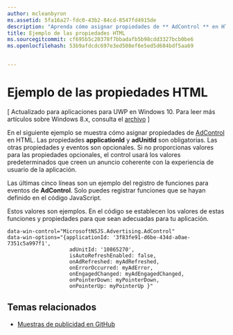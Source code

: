 ```yaml
---
author: mcleanbyron
ms.assetid: 5fa16a27-fdc0-43b2-84cd-8547fd4915de
description: "Aprenda cómo asignar propiedades de ** AdControl ** en HTML."
title: Ejemplo de las propiedades HTML
ms.sourcegitcommit: cf695b5c20378f7bbadafb5b98cdd3327bcb0be6
ms.openlocfilehash: 53b9afdcdc697e3ed508ef6e5ed5d684bdf5aa69


---
```


# Ejemplo de las propiedades HTML


\[ Actualizado para aplicaciones para UWP en Windows 10. Para leer más artículos sobre Windows 8.x, consulta el [archivo](http://go.microsoft.com/fwlink/p/?linkid=619132) \]

En el siguiente ejemplo se muestra cómo asignar propiedades de [AdControl](https://msdn.microsoft.com/library/windows/apps/microsoft.advertising.winrt.ui.adcontrol.aspx) en HTML. Las propiedades **applicationId** y **adUnitId** son obligatorias. Las otras propiedades y eventos son opcionales. Si no proporcionas valores para las propiedades opcionales, el control usará los valores predeterminados que creen un anuncio coherente con la experiencia de usuario de la aplicación.

Las últimas cinco líneas son un ejemplo del registro de funciones para eventos de **AdControl**. Solo puedes registrar funciones que se hayan definido en el código JavaScript.

Estos valores son ejemplos. En el código se establecen los valores de estas funciones y propiedades para que sean adecuadas para tu aplicación.

``` syntax
data-win-control="MicrosoftNSJS.Advertising.AdControl"
data-win-options="{applicationId: '3f83fe91-d6be-434d-a0ae-7351c5a997f1',
                    adUnitId: '10865270',
                    isAutoRefreshEnabled: false,
                    onAdRefreshed: myAdRefreshed,
                    onErrorOccurred: myAdError,
                    onEngagedChanged: myAdEngagedChanged,
                    onPointerDown: myPointerDown,
                    onPointerUp: myPointerUp }"
```

## Temas relacionados

* [Muestras de publicidad en GitHub](http://aka.ms/githubads)

 



<!--HONumber=Jun16_HO4-->


